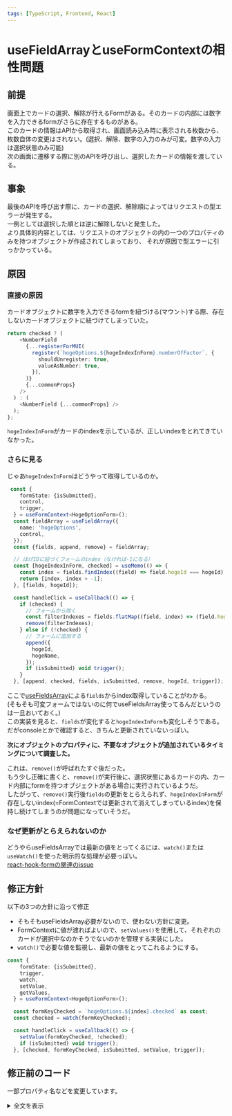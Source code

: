```yaml
---
tags: [TypeScript, Frontend, React]
---
```

# useFieldArrayとuseFormContextの相性問題

## 前提

画面上でカードの選択、解除が行えるFormがある。そのカードの内部には数字を入力できるformがさらに存在するものがある。<br/>
このカードの情報はAPIから取得され、画面読み込み時に表示される枚数から、枚数自体の変更はされない。(選択、解除、数字の入力のみが可変。数字の入力は選択状態のみ可能)<br/>
次の画面に遷移する際に別のAPIを呼び出し、選択したカードの情報を渡している。

## 事象

最後のAPIを呼び出す際に、カードの選択、解除順によってはリクエストの型エラーが発生する。<br/>
一例としては選択した順とは逆に解除しないと発生した。<br/>
より具体的内容としては、リクエストのオブジェクトの内の一つのプロパティのみを持つオブジェクトが作成されてしまっており、
それが原因で型エラーに引っかかっている。

## 原因

### 直接の原因

カードオブジェクトに数字を入力できるformを紐づける(マウント)する際、存在しないカードオブジェクトに紐づけてしまっていた。

```ts
return checked ? (
    <NumberField
      {...registerForMUI(
        register(`hogeOptions.${hogeIndexInForm}.numberOfFactor`, {
          shouldUnregister: true,
          valueAsNumber: true,
        }),
      )}
      {...commonProps}
    />
  ) : (
    <NumberField {...commonProps} />
  );
};
```
```hogeIndexInForm```がカードのindexを示しているが、正しいindexをとれてきていなかった。

### さらに見る

じゃあ```hogeIndexInForm```はどうやって取得しているのか。

```ts
 const {
    formState: {isSubmitted},
    control,
    trigger,
  } = useFormContext<HogeOptionForm>();
  const fieldArray = useFieldArray({
    name: 'hogeOptions',
    control,
  });
  const {fields, append, remove} = fieldArray;

  // ほげIDに紐づくフォームのindex（なければ-1になる）
  const [hogeIndexInForm, checked] = useMemo(() => {
    const index = fields.findIndex((field) => field.hogeId === hogeId);
    return [index, index > -1];
  }, [fields, hogeId]);

  const handleClick = useCallback(() => {
    if (checked) {
      // フォームから除く
      const filterIndexes = fields.flatMap((field, index) => (field.hogeId === hogeId ? index : []));
      remove(filterIndexes);
    } else if (!checked) {
      // フォームに追加する
      append({
        hogeId,
        hogeName,
      });
      if (isSubmitted) void trigger();
    }
  }, [append, checked, fields, isSubmitted, remove, hogeId, trigger]);
```

ここで[useFieldsArray](https://react-hook-form.com/docs/usefieldarray)による```fields```からindex取得していることがわかる。<br/>
(そもそも可変フォームではないのに何でuseFieldsArray使ってるんだというのは一旦おいておく。)<br/>
この実装を見ると、```fields```が変化すると```hogeIndexInForm```も変化しそうである。
だがconsoleとかで確認すると、きちんと更新されていないっぽい。<br/>

**次にオブジェクトのプロパティに、不要なオブジェクトが追加されているタイミングについて調査した。**<br/>

これは、```remove()```が呼ばれたすぐ後だった。<br/>
もう少し正確に書くと、```remove()```が実行後に、選択状態にあるカードの内、カード内部にformを持つオブジェクトがある場合に実行されているようだ。<br/>
したがって、```remove()```実行後```fields```の更新をとらえられず、```hogeIndexInForm```が存在しないindex(=FormContextでは更新されて消えてしまっているindex)を保持し続けてしまうのが問題になっていそうだ。

### なぜ更新がとらえられないのか

どうやらuseFieldsArrayでは最新の値をとってくるには、```watch()```または```useWatch()```を使った明示的な処理が必要っぽい。<br/>
[react-hook-formの関連のissue](https://github.com/react-hook-form/react-hook-form/issues/10335#issuecomment-1521588280)

## 修正方針

以下の3つの方針に沿って修正

* そもそもuseFieldsArray必要がないので、使わない方針に変更。
* FormContextに値が渡ればよいので、```setValues()```を使用して、それぞれのカードが選択中なのかそうでないのかを管理する実装にした。
* ```watch()```で必要な値を監視し、最新の値をとってこれるようにする。

```ts
const {
    formState: {isSubmitted},
    trigger,
    watch,
    setValue,
    getValues,
  } = useFormContext<HogeOptionForm>();

  const formKeyChecked = `hogeOptions.${index}.checked` as const;
  const checked = watch(formKeyChecked);

  const handleClick = useCallback(() => {
    setValue(formKeyChecked, !checked);
    if (isSubmitted) void trigger();
  }, [checked, formKeyChecked, isSubmitted, setValue, trigger]);
```

## 修正前のコード

一部プロパティ名などを変更しています。
<details>
<summary>全文を表示</summary>
```ts
const HogeReactForm: React.VFC<{
  hogeOption: Option;
  required?: boolean;
}> = ({hogeOption, required}) => {
  const {
    hogeId,
    hogeName,
  } = hogeOption;
  const {
    formState: {isSubmitted},
    control,
    trigger,
  } = useFormContext<HogeOptionForm>();
  const fieldArray = useFieldArray({
    name: 'hogeOptions',
    control,
  });
  const {fields, append, remove} = fieldArray;

  // ほげIDに紐づくフォームのindex（なければ-1になる）
  const [hogeIndexInForm, checked] = useMemo(() => {
    const index = fields.findIndex((field) => field.hogeId === hogeId);
    return [index, index > -1];
  }, [fields, hogeId]);

  const handleClick = useCallback(() => {
    if (checked) {
      // フォームから除く
      const filterIndexes = fields.flatMap((field, index) => (field.hogeId === hogeId ? index : []));
      remove(filterIndexes);
    } else if (!checked) {
      // フォームに追加する
      append({
        hogeId,
        hogeName,
      });
      if (isSubmitted) void trigger();
    }
  }, [append, checked, fields, isSubmitted,  remove, hogeId, trigger]);

  return (
    <HogeCheckBox
      hogeOption={hogeOption}
      checked={checked}
      onClick={required ? undefined : handleClick}
      card={
        (
          <Box p={1} width="100%">
            <HogeNumberTextField
             hogeIndexInForm={hogeIndexInForm}
             checked={checked}
            />
          </Box>
        )
      }
    />
  );
};

const HogeNumberTextField: React.VFC<{
  hogeIndexInForm: number;
  checked: boolean;
}> = ({hogeIndexInForm, checked}) => {
  const {
    register,
    formState: {errors},
  } = useFormContext<HogeOptionForm>();

...省略

  const commonProps: Exclude<ComponentProps<typeof NumberField>, UseFormRegisterReturnForMUI> = {
    ...省略
  };

  return checked ? (
    <NumberField
      {...registerForMUI(
        register(`hogeOptions.${hogeIndexInFormIn}.numberOfFactor`, {
          shouldUnregister: true,
          valueAsNumber: true,
        }),
      )}
      {...commonProps}
    />
  ) : (
    <NumberField {...commonProps} />
  );
};
```
</details>

## 修正後のコード

一部プロパティ名などを変更しています。
<details>
<summary>全文を表示</summary>

```ts
const HogeReactForm: React.VFC<{
  hogeOption: Option;
  required?: boolean;
}> = ({hogeOption, required}) => {
  const {
    hogeId,
    hogeName,
  } = hogeOption;
  const {
    formState: {isSubmitted},
    trigger,
    watch,
    setValue,
    getValues,
  } = useFormContext<HogeOptionForm>();

  const formKeyChecked = `hogeOptions.${index}.checked` as const;
  const checked = watch(formKeyChecked);

  const handleClick = useCallback(() => {
    setValue(formKeyChecked, !checked);
    if (isSubmitted) void trigger();
  }, [checked, formKeyChecked, isSubmitted, setValue, trigger]);

  return (
    <HogeCheckBox
      hogeOption={hogeOption}
      checked={checked}
      onClick={required ? undefined : handleClick}
      card={
        (
          <Box p={1} width="100%">
            <HogeNumberTextField
             hogeIndexInForm={hogeIndexInForm}
             checked={checked}
            />
          </Box>
        )
      }
    />
  );
};

const HogeNumberTextField: React.VFC<{
  hogeIndexInForm: number;
  checked: boolean;
}> = ({hogeIndexInForm, checked}) => {
  const {
    register,
    formState: {errors, isSubmitted},
    trigger,
  } = useFormContext<HogeOptionForm>();

   ...省略
  const commonProps: Exclude<ComponentProps<typeof NumberField>, UseFormRegisterReturnForMUI> = {
   ...省略
  };

  useEffect(() => {
    if (isSubmitted) void trigger(`hogeOptions.${index}.numberOfFactor`);
  }, [checked, index, isSubmitted, trigger]);

  return checked ? (
    <NumberField
      {...registerForMUI(
        register(`hogeOptions.${index}.numberOfFactor`, {
          shouldUnregister: true,
          valueAsNumber: true,
        }),
      )}
      {...commonProps}
    />
  ) : (
    <NumberField {...commonProps} />
  );
};
```
</details>